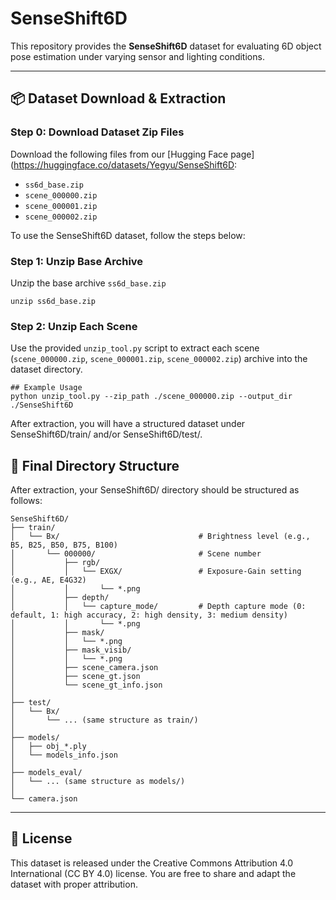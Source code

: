 # SenseShift6D
This repository provides the **SenseShift6D** dataset for evaluating 6D object pose estimation under varying sensor and lighting conditions.

---

## 📦 Dataset Download & Extraction
### Step 0: Download Dataset Zip Files
Download the following files from our [Hugging Face page](https://huggingface.co/datasets/Yegyu/SenseShift6D:
- `ss6d_base.zip`
- `scene_000000.zip`
- `scene_000001.zip`
- `scene_000002.zip`
  
To use the SenseShift6D dataset, follow the steps below:

### Step 1: Unzip Base Archive
Unzip the base archive `ss6d_base.zip`
```
unzip ss6d_base.zip
```

### Step 2: Unzip Each Scene
Use the provided `unzip_tool.py` script to extract each scene (`scene_000000.zip`, `scene_000001.zip`, `scene_000002.zip`) archive into the dataset directory.
```
## Example Usage
python unzip_tool.py --zip_path ./scene_000000.zip --output_dir ./SenseShift6D
```
After extraction, you will have a structured dataset under SenseShift6D/train/ and/or SenseShift6D/test/.

## 📁 Final Directory Structure
After extraction, your SenseShift6D/ directory should be structured as follows:
```
SenseShift6D/
├── train/
│   └── Bx/                               # Brightness level (e.g., B5, B25, B50, B75, B100)
│       └── 000000/                       # Scene number
│           ├── rgb/
│           │   └── EXGX/                 # Exposure-Gain setting (e.g., AE, E4G32)
│           │       └── *.png             
│           ├── depth/
│           │   └── capture_mode/         # Depth capture mode (0: default, 1: high accuracy, 2: high density, 3: medium density)
│           │       └── *.png             
│           ├── mask/
│           │   └── *.png                 
│           ├── mask_visib/
│           │   └── *.png                 
│           ├── scene_camera.json         
│           ├── scene_gt.json             
│           └── scene_gt_info.json        
│
├── test/
│   └── Bx/
│       └── ... (same structure as train/)
│
├── models/
│   ├── obj_*.ply                     
│   └── models_info.json          
│
├── models_eval/
│   └── ... (same structure as models/)
│
└── camera.json                                             

```
___

## 📄 License
This dataset is released under the Creative Commons Attribution 4.0 International (CC BY 4.0) license.
You are free to share and adapt the dataset with proper attribution.
